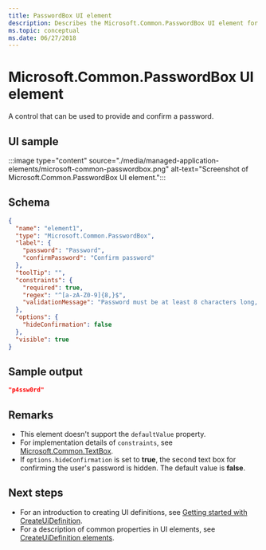 ```yaml
---
title: PasswordBox UI element
description: Describes the Microsoft.Common.PasswordBox UI element for Azure portal. Enables users to provide a secret value when deploying managed applications.
ms.topic: conceptual
ms.date: 06/27/2018
---
```


# Microsoft.Common.PasswordBox UI element

A control that can be used to provide and confirm a password.

## UI sample

:::image type="content" source="./media/managed-application-elements/microsoft-common-passwordbox.png" alt-text="Screenshot of Microsoft.Common.PasswordBox UI element.":::

## Schema

```json
{
  "name": "element1",
  "type": "Microsoft.Common.PasswordBox",
  "label": {
    "password": "Password",
    "confirmPassword": "Confirm password"
  },
  "toolTip": "",
  "constraints": {
    "required": true,
    "regex": "^[a-zA-Z0-9]{8,}$",
    "validationMessage": "Password must be at least 8 characters long, contain only numbers and letters"
  },
  "options": {
    "hideConfirmation": false
  },
  "visible": true
}
```

## Sample output

```json
"p4ssw0rd"
```

## Remarks

- This element doesn't support the `defaultValue` property.
- For implementation details of `constraints`, see [Microsoft.Common.TextBox](microsoft-common-textbox.md).
- If `options.hideConfirmation` is set to **true**, the second text box for confirming the user's password is hidden. The default value is **false**.

## Next steps

* For an introduction to creating UI definitions, see [Getting started with CreateUiDefinition](create-uidefinition-overview.md).
* For a description of common properties in UI elements, see [CreateUiDefinition elements](create-uidefinition-elements.md).
